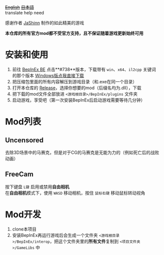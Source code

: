 [~~English~~](https://github.com/dogdie233/TheCradleOfNurturedEggsMods/tree/master/docs/README_EN.md) [~~日本語~~](https://github.com/dogdie233/TheCradleOfNurturedEggsMods/tree/master/docs/README_JP.md)  
translate help need

感谢作者 [JaShinn](https://x.com/JaShinn4264) 制作的如此精美的游戏

**本仓库的所有官方mod都不受官方支持，且不保证随着游戏更新始终可用**

# 安装和使用
 1. 前往 [BepInEx BE](https://github.com/BepInEx/BepInEx/releases) 点击**#738**版本，下载带有 `win`、`x64`、`il2cpp` 关键词的那个版本 [Windows版点我直接下载](https://builds.bepinex.dev/projects/bepinex_be/738/BepInEx-Unity.IL2CPP-win-x64-6.0.0-be.738%2Baf0cba7.zip)
 2. 把压缩包里面的所有内容解压到游戏目录（和.exe在同一个目录）
 3. 打开本仓库的 [Release](https://github.com/dogdie233/TheCradleOfNurturedEggsMods/releases/)，选择你想要的mod（后缀名均为.dll），下载
 4. 把下载的mod文件全部放进 `<游戏根目录>/BepInEx/plugins` 文件夹
 5. 启动游戏，享受吧（第一次安装BepInEx后启动游戏需要等待几分钟）

# Mod列表

## Uncensored

去除3D场景中的马赛克，但是对于CG的马赛克是无能为力的（例如死亡后的战败动画）

## FreeCam

按下键盘 `L键` 启用或禁用**自由相机**  
在**自由相机**模式下，使用 `WASD` 移动相机，按住 `鼠标右键` 移动鼠标转动视角

# Mod开发

 1. clone本项目
 2. 安装BepInEx再运行游戏后会生成一个文件夹 `<游戏根目录>/BepInEx/interop`，把这个文件夹里的**所有文件**复制到 `<项目文件夹>/GameLibs` 中
